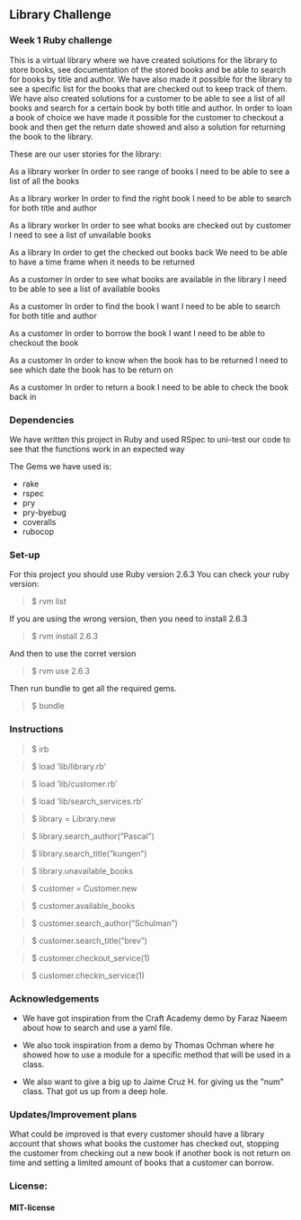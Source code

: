 ## Library Challenge
### Week 1 Ruby challenge

This is a virtual library where we have created solutions for the library to store books, see documentation of the stored books and be able to search for books by title and author. We have also made it possible for the library to see a specific list for the books that are checked out to keep track of them. 
We have also created solutions for a customer to be able to see a list of all books and search for a certain book by both title and author. In order to loan a book of choice we have made it possible for the customer to checkout a book and then get the return date showed and also a solution for returning the book to the library. 

These are our user stories for the library:

As a library worker
In order to see range of books 
I need to be able to see a list of all the books 

As a library worker
In order to find the right book
I need to be able to search for both title and author

As a library worker
In order to see what books are checked out by customer 
I need to see a list of unvailable books

As a library
In order to get the checked out books back
We need to be able to have a time frame when it needs to be returned

As a customer
In order to see what books are available in the library
I need to be able to see a list of available books

As a customer
In order to find the book I want
I need to be able to search for both title and author

As a customer
In order to borrow the book I want
I need to be able to checkout the book

As a customer
In order to know when the book has to be returned
I need to see which date the book has to be return on 

As a customer
In order to return a book
I need to be able to check the book back in

### Dependencies
We have written this project in Ruby and used RSpec to uni-test our code to see that the functions work in an expected way

The Gems we have used is:
- rake
- rspec
- pry
- pry-byebug
- coveralls 
- rubocop

### Set-up
For this project you should use Ruby version 2.6.3
You can check your ruby version:
>$ rvm list

If you are using the wrong version, then you need to install 2.6.3
>$ rvm install 2.6.3

And then to use the corret version
>$ rvm use 2.6.3

Then run bundle to get all the required gems.
>$ bundle

### Instructions

>$ irb 

>$ load ’lib/library.rb’

>$ load ’lib/customer.rb’

>$ load ’lib/search_services.rb’


>$ library = Library.new

>$ library.search_author(”Pascal”)

>$ library.search_title(”kungen”)

>$ library.unavailable_books




>$ customer = Customer.new

>$ customer.available_books

>$ customer.search_author(”Schulman”)

>$ customer.search_title(”brev”)

>$ customer.checkout_service(1)

>$ customer.checkin_service(1)


### Acknowledgements 
- We have got inspiration from the Craft Academy demo by Faraz Naeem about how to search and use a yaml file.
<!-- https://drive.google.com/file/d/1Pwh_fvKHGFjz-sWJE03x6AGpTaWjE-8c/view?usp=sharing -->
- We also took inspiration from a demo by Thomas Ochman where he showed how to use a module for a specific method that will be used in a class. 
<!-- https://drive.google.com/file/d/19HDUds8gXl8dZV0fOXEH5e5-FUvUUz6c/view?ts=5e3d3389 -->
- We also want to give a big up to Jaime Cruz H. for giving us the "num" class. That got us up from a deep hole. 

### Updates/Improvement plans
What could be improved is that every customer should have a library account that shows what books the customer has checked out, stopping the customer from checking out a new book if another book is not return on time and setting a limited amount of books that a customer can borrow. 

### License:
#### MIT-license 






 
